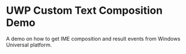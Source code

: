 # UWP Custom Text Composition Demo

A demo on how to get IME composition and result events from Windows Universal platform.